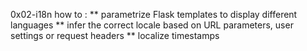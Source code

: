 0x02-i18n
how to : ** parametrize Flask templates to display different languages ** infer the correct locale based on URL parameters, user settings or request headers ** localize timestamps
